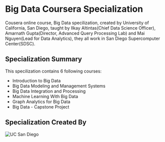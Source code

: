 # Big Data Coursera Specialization

Cousera online course, Big Data specilization, created by University of California, San Diego, taught by Ilkay Altintas(Chief Data Science Officer), Amarnath Gupta(Director, Advanced Query Processing Lab) and Mai Nguyen(Lead for Data Analytics), they all work in San Diego Supercomputer Center(SDSC).

## Specialization Summary

This specilization contains 6 following courses:

* Introduction to Big Data
* Big Data Modeling and Management Systems
* Big Data Integration and Processing
* Machine Learning With Big Data
* Graph Analytics for Big Data
* Big Data - Capstone Project

## Specialization Created By

![UC San Diego](https://user-images.githubusercontent.com/63115543/94997175-1b274800-056f-11eb-8d4e-496d0670b9c0.jpg)
